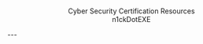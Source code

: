 <p align="center">
<a href="\img\fs-logo.png"></a>
<br>
Cyber Security Certification Resources<br>
n1ckDotEXE
</p>
---